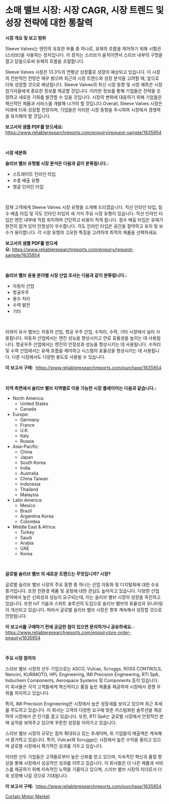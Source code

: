 <p><h1>소매 밸브 시장: 시장 CAGR, 시장 트렌드 및 성장 전략에 대한 통찰력</h1></p><p><strong>시장 개요 및 보고 범위</strong></p>
<p><p>Sleeve Valves는 엔진의 유효한 부품 중 하나로, 유체의 흐름을 제어하기 위해 시험관(스리브)을 사용하는 장치입니다. 이 장치는 스리브가 움직이면서 스리브 내부의 구멍을 열고 닫음으로써 유체의 흐름을 조절합니다. </p><p>Sleeve Valves 시장은 13.3%의 연평균 성장률로 성장이 예상되고 있습니다. 이 시장의 전반적인 전망은 매우 밝으며 최근의 시장 트렌드와 성장 분석을 고려할 때, 앞으로 더욱 성장할 것으로 예상됩니다. Sleeve Valves의 최신 시장 동향 및 시장 예측은 시장 참가자들에게 중요한 정보를 제공할 것입니다. 이러한 정보를 통해 기업들은 전략을 조정하고 새로운 기회를 발견할 수 있을 것입니다. 시장의 변화에 대응하기 위해 기업들은 혁신적인 제품과 서비스를 개발해 나가야 할 것입니다.Overall, Sleeve Valves 시장은 미래에 더욱 성장할 전망이며, 기업들은 이러한 시장 동향을 주시하여 시장에서 경쟁력을 유지해야 할 것입니다.</p></p>
<p><strong>보고서의 샘플 PDF를 받으세요:</strong> <a href="https://www.reliableresearchreports.com/enquiry/request-sample/1635954">https://www.reliableresearchreports.com/enquiry/request-sample/1635954</a></p>
<p>&nbsp;</p>
<p><strong>시장 세분화</strong></p>
<p><strong>슬리브 밸브 유형별 시장 분석은 다음과 같이 분류됩니다.:</strong></p>
<p><ul><li>스트레이트 인라인 타입</li><li>수중 배출 유형</li><li>앵글 인라인 타입</li></ul></p>
<p>&nbsp;</p>
<p><p>잠재 고객에게 Sleeve Valves 시장 유형을 소개해 드리겠습니다. 직선 인라인 타입, 침수 배출 타입 및 각도 인라인 타입의 세 가지 주요 시장 유형이 있습니다. 직선 인라인 타입은 엔진 내부에 직접 위치하며 간단하고 비용이 적게 듭니다. 침수 배출 타입은 유체가 완전히 잠겨 있어 안정성이 우수합니다. 각도 인라인 타입은 공간을 절약하고 유지 및 보수가 용이합니다. 각 시장 유형의 고유한 특징을 고려하여 최적의 제품을 선택하세요.</p></p>
<p><strong>보고서의 샘플 PDF를 받으세요:</strong>&nbsp;<a href="https://www.reliableresearchreports.com/enquiry/request-sample/1635954">https://www.reliableresearchreports.com/enquiry/request-sample/1635954</a></p>
<p>&nbsp;</p>
<p><strong> 슬리브 밸브 응용 분야별 시장 산업 조사는 다음과 같이 분류됩니다.:</strong></p>
<p><ul><li>자동차 산업</li><li>항공우주</li><li>용수 처리</li><li>수력 발전</li><li>기타</li></ul></p>
<p>&nbsp;</p>
<p><p>리와이 유사 밸브는 자동차 산업, 항공 우주 산업, 수처리, 수력, 기타 시장에서 널리 사용됩니다. 자동차 산업에서는 엔진 성능을 향상시키고 연료 효율성을 높이는 데 사용됩니다. 항공우주 산업에서는 엔진의 안정성과 성능을 향상시키는 데 사용됩니다. 수처리 및 수력 산업에서는 유체 흐름을 제어하고 시스템의 효율성을 향상시키는 데 사용됩니다. 다른 시장에서도 다양한 용도로 사용될 수 있습니다.</p></p>
<p><strong>이 보고서 구매:</strong>&nbsp; <a href="https://www.reliableresearchreports.com/purchase/1635954">https://www.reliableresearchreports.com/purchase/1635954</a></p>
<p>&nbsp;</p>
<p><strong>지역 측면에서 슬리브 밸브 지역별로 이용 가능한 시장 플레이어는 다음과 같습니다.:</strong></p>
<p><ul>
    <li>
        North America:
        <ul>
            <li>United States</li>
            <li>Canada</li>
        </ul>
    </li>
    <li>
        Europe:
        <ul>
            <li>Germany</li>
            <li>France</li>
            <li>U.K.</li>
            <li>Italy</li>
            <li>Russia</li>
        </ul>
    </li>
    <li>
        Asia-Pacific:
        <ul>
            <li>China</li>
            <li>Japan</li>
            <li>South Korea</li>
            <li>India</li>
            <li>Australia</li>
            <li>China Taiwan</li>
            <li>Indonesia</li>
            <li>Thailand</li>
            <li>Malaysia</li>
        </ul>
    </li>
    <li>
        Latin America:
        <ul>
            <li>Mexico</li>
            <li>Brazil</li>
            <li>Argentina Korea</li>
            <li>Colombia</li>
        </ul>
    </li>
    <li>
        Middle East & Africa:
        <ul>
            <li>Turkey</li>
            <li>Saudi</li>
            <li>Arabia</li>
            <li>UAE</li>
            <li>Korea</li>
        </ul>
    </li>
    </ul></p>
<p>&nbsp;</p>
<p><strong>글로벌 슬리브 밸브 의 새로운 트렌드는 무엇입니까? 시장?</strong></p>
<p><p>글로벌 슬리브 밸브 시장의 주요 동향 중 하나는 산업 자동화 및 디지털화에 대한 수요 증가입니다. 또한 친환경 제품 및 공정에 대한 관심도 높아지고 있습니다. 다양한 산업 분야에서 높은 신뢰성과 성능이 요구되는데, 이는 슬리브 밸브 시장의 성장을 촉진하고 있습니다. 또한 IoT 기술과 스마트 솔루션의 도입으로 슬리브 밸브의 효율성과 모니터링이 개선되고 있습니다. 따라서 글로벌 슬리브 밸브 시장은 향후 계속해서 성장할 것으로 전망됩니다.</p></p>
<p><strong>이 보고서를 구매하기 전에 궁금한 점이 있으면 문의하거나 공유하세요.</strong>- <a href="https://www.reliableresearchreports.com/enquiry/pre-order-enquiry/1635954">https://www.reliableresearchreports.com/enquiry/pre-order-enquiry/1635954</a></p>
<p>&nbsp;</p>
<p><strong>주요 시장 참여자</strong></p>
<p><p>스리브 밸브 시장의 선두 기업으로는 ASCO, Vulcax, Scruggs, ROSS CONTROLS, Nencini, KURIMOTO, HPL Engineering, IMI Precision Engineering, RTI SpA, Induchem Components, Aerospace Systems 및 Components 등이 있습니다. 이 회사들은 각각 고객들에게 혁신적이고 품질 높은 제품을 제공하여 시장에서 경쟁 우위를 차지하고 있습니다.</p><p>특히, IMI Precision Engineering은 시장에서 높은 성장세를 보이고 있으며 최근 추세를 주도하고 있습니다. 이 회사는 고객의 다양한 요구에 맞춘 커스텀화된 솔루션을 제공하여 시장에서 큰 인기를 끌고 있습니다. 또한, RTI SpA는 글로벌 시장에서 안정적인 판매 실적을 보여주고 있으며 꾸준한 성장을 이어가고 있습니다.</p><p>스리브 밸브 시장의 규모는 점차 확대되고 있는 추세이며, 위 기업들의 매출액은 계속해서 증가하고 있습니다. 특히, Vulcax와 Scruggs는 시장에서 높은 수익을 올리고 있으며 글로벌 시장에서 획기적인 성과를 거두고 있습니다.</p><p>이러한 선두 기업들은 고객들로부터 높은 신뢰를 받고 있으며, 지속적인 혁신과 품질 향상을 통해 시장에서 성공적인 성과를 이루고 있습니다. 이 회사들은 더 나은 제품과 서비스를 제공하기 위해 지속적인 노력을 기울이고 있으며, 스리브 밸브 시장의 리더로서 더욱 성장해 나갈 것으로 기대됩니다.</p></p>
<p><strong>이 보고서 구매:</strong>&nbsp;&nbsp;<a href="https://www.reliableresearchreports.com/purchase/1635954">https://www.reliableresearchreports.com/purchase/1635954</a></p>
<p><p><a href="https://view.publitas.com/reportprime-1/decoding-the-curtain-motor-market-a-deep-dive-into-the-latest-market-trends-market-segmentation-and-competitive-analysis/">Curtain Motor Market</a></p></p>

